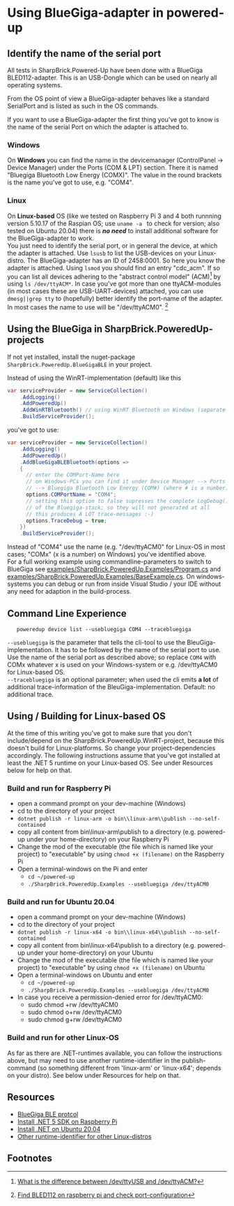 # Using BlueGiga-adapter in powered-up
## Identify the name of the serial port ##

All tests in SharpBrick.Powered-Up have been done with a BlueGiga BLED112-adapter. This is an USB-Dongle which can be used on nearly all operating systems.

From the OS point of view a BlueGiga-adapter behaves like a standard SerialPort and is listed as such in the OS commands.

If you want to use a BlueGiga-adapter the first thing you've got to know is the name of the serial Port on which the adapter is attached to.
### Windows ###
On **Windows** you can find the name in the devicemanager (ControlPanel -> Device Manager) under the Ports (COM & LPT) section. There it is named "Bluegiga Bluetooth Low Energy (COMX)". The value in the round brackets is the name you've got to use, e.g. "COM4".

### Linux ###
On **Linux-based** OS (like we tested on Raspberry Pi 3 and 4 both runnning version 5.10.17 of the Raspian OS; use ````uname -a ```` to check for version; also tested on Ubuntu 20.04) there is ***no need*** to install additional software for the BlueGiga-adapter to work.  
You just need to identify the serial port, or in general the device, at which the adapter is attached. Use ````lsusb````
to list the USB-devices on your Linux-distro. The BlueGiga-adapter has an ID of 2458:0001. So here you know the adapter is attached.
Using ````lsmod```` you should find an entry "cdc_acm". If so you can list all devices adhering to the "abstract control model" (ACM)[^1] by using ````ls /dev/ttyACM*````. In case you've got more than one ttyACM-modules (in most cases these are USB-UART-devices) attached, you can use ````dmesg||grep tty```` to (hopefully) better identify the port-name of the adapter.  In most cases the name to use will be "/dev/ttyACM0". [^2]

## Using the BlueGiga in SharpBrick.PoweredUp-projects ##
If not yet installed, install the nuget-package `SharpBrick.PoweredUp.BlueGigaBLE` in your project.

Instead of using the WinRT-implementation (default) like this
````csharp
var serviceProvider = new ServiceCollection()
    .AddLogging()
    .AddPoweredUp()
    .AddWinRTBluetooth() // using WinRT Bluetooth on Windows (separate NuGet SharpBrick.PoweredUp.WinRT)
    .BuildServiceProvider();
````
you've got to use:
````csharp
var serviceProvider = new ServiceCollection()
    .AddLogging()
    .AddPoweredUp()
    .AddBlueGigaBLEBluetooth(options =>
    {
      // enter the COMPort-Name here
      // on Windows-PCs you can find it under Device Manager --> Ports (COM & LPT) 
      // --> Bluegiga Bluetooth Low Energy (COM#) (where # is a number)
      options.COMPortName = "COM4";
      // setting this option to false supresses the complete LogDebug()-commands
      // of the Bluegiga-stack; so they will not generated at all
      // this produces A LOT trace-messages :-)
      options.TraceDebug = true;
    })
    .BuildServiceProvider();
````
Instead of "COM4" use the name (e.g. "/dev/ttyACM0" for Linux-OS in most cases; "COMx" (x is a number) on Windows) you've identified above.  
For a full working example using commandline-parameters to switch to BlueGiga see [examples/SharpBrick.PoweredUp.Examples/Program.cs](../../examples/SharpBrick.PoweredUp.Examples/Program.cs) and 
 [examples/SharpBrick.PoweredUp.Examples/BaseExample.cs](../../examples/SharpBrick.PoweredUp.Examples/BaseExample.cs).
On windows-systems you can debug or run from inside Visual Studio / your IDE without any need for adaption in the build-process.

## Command Line Experience ##

````
   poweredup device list --usebluegiga COM4 --tracebluegiga
````
``--usebluegiga`` is the parameter that tells the cli-tool to use the BleuGiga-implementation. It has to be followed by the name of the serial port to use.
Use the name of the serial port as described above; so replace `COM4` with COMx whatever x is used on your Windows-system or e.g. /dev/ttyACM0 for Linux-based OS.   
`--tracebluegiga` is an optional parameter; when used the cli emits **a lot** of additional trace-information of the BleuGiga-implementation. Default: no additional trace.

## Using / Building for Linux-based OS ##
At the time of this writing you've got to make sure that you don't include/depend on the SharpBrick.PoweredUp.WinRT-project, because this doesn't build for Linux-platforms. So change your project-dependencies accordingly.
The following instructions assume that you've got installed at least the .NET 5 runtime on your Linux-based OS. See under Resources below for help on that.


### Build and run for Raspberry Pi ###
- open a command prompt on your dev-machine (Windows)
- cd to the directory of your project
- ``dotnet publish -r linux-arm -o bin\\linux-arm\\publish --no-self-contained``
- copy all content from bin\linux-arm\publish to a directory (e.g. powered-up under your home-directory) on your Raspberry Pi
- Change the mod of the executable (the file which is named like your project) to "executable" by using ``chmod +x (filename)`` on the Raspberry Pi
- Open a terminal-windows on the Pi and enter
  - ``cd ~/powered-up``
  - ``./SharpBrick.PoweredUp.Examples --usebluegiga /dev/ttyACM0``

### Build and run for Ubuntu 20.04 ###
- open a command prompt on your dev-machine (Windows)
- cd to the directory of your project
- ``dotnet publish -r linux-x64 -o bin\\linux-x64\\publish --no-self-contained``
- copy all content from bin\linux-x64\publish to a directory (e.g. powered-up under your home-directory) on your Ubuntu
- Change the mod of the executable (the file which is named like your project) to "executable" by using ``chmod +x (filename)`` on Ubuntu
- Open a terminal-windows on Ubuntu and enter
  - ``cd ~/powered-up``
  - ``./SharpBrick.PoweredUp.Examples --usebluegiga /dev/ttyACM0``
- In case you receive a permission-denied error for /dev/ttyACM0:
  - sudo chmod +rw /dev/ttyACM0
  - sudo chmod o+rw /dev/ttyACM0
  - sudo chmod g+rw /dev/ttyACM0

### Build and run for other Linux-OS ###
As far as there are .NET-runtimes available, you can follow the instructions above, but may need to use another runtime-identifier in the publish-command (so something different from 'linux-arm' or 'linux-x64'; depends on your distro). See below under Resources for help on that.


## Resources
- [BlueGiga BLE protcol](https://www.silabs.com/documents/public/reference-manuals/Bluetooth-LE-Software-API%20Reference-Manual-for-BLE-Version-1.10.pdf)
- [Install .NET 5 SDK on Raspberry Pi](https://www.petecodes.co.uk/install-and-use-microsoft-dot-net-5-with-the-raspberry-pi/)
- [Install .NET on Ubuntu 20.04](https://docs.microsoft.com/en-us/dotnet/core/install/linux-ubuntu#2004-)
- [Other runtime-identifier for other Linux-distros](https://docs.microsoft.com/en-us/dotnet/core/rid-catalog)

## Footnotes
[^1]: [What is the difference between /dev/ttyUSB and /dev/ttyACM?](https://rfc1149.net/blog/2013/03/05/what-is-the-difference-between-devttyusbx-and-devttyacmx/)
[^2]: [Find BLED112 on raspberry pi and check port-configuration](https://docs.rs-online.com/abcd/0900766b812eb651.pdf
) 

